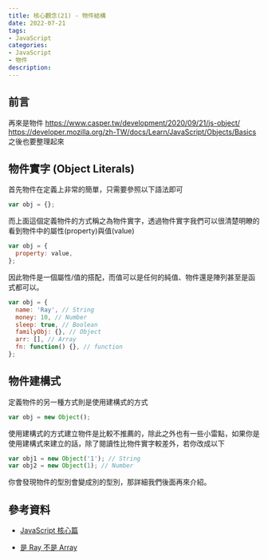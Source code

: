 ```yaml
---
title: 核心觀念(21) - 物件結構
date: 2022-07-21
tags:
- JavaScript
categories:
- JavaScript
- 物件
description:
---
```


## 前言

再來是物件
https://www.casper.tw/development/2020/09/21/js-object/
https://developer.mozilla.org/zh-TW/docs/Learn/JavaScript/Objects/Basics
之後也要整理起來

## 物件實字 (Object Literals)

首先物件在定義上非常的簡單，只需要參照以下語法即可

```javascript
var obj = {};
```

而上面這個定義物件的方式稱之為物件實字，透過物件實字我們可以很清楚明瞭的看到物件中的屬性(property)與值(value)

```javascript
var obj = {
  property: value,
};
```
因此物件是一個屬性/值的搭配，而值可以是任何的純值、物件還是陣列甚至是函式都可以。

```javascript
var obj = {
  name: 'Ray', // String
  money: 10, // Number
  sleep: true, // Boolean
  familyObj: {}, // Object
  arr: [], // Array
  fn: function() {}, // function
};
```


## 物件建構式

定義物件的另一種方式則是使用建構式的方式

```javascript
var obj = new Object();
```

使用建構式的方式建立物件是比較不推薦的，除此之外也有一些小雷點，如果你是使用建構式來建立的話，除了閱讀性比物件實字較差外，若你改成以下

```javascript
var obj1 = new Object('1'); // String
var obj2 = new Object(1); // Number
```

你會發現物件的型別會變成別的型別，那詳細我們後面再來介紹。


## 參考資料
- [JavaScript 核心篇](https://www.hexschool.com/courses/js-core.html)

- [是 Ray 不是 Array](https://israynotarray.com/javascript/20200712/753837712/)